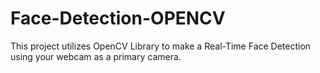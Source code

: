 # Face-Detection-OPENCV
This project utilizes OpenCV Library to make a Real-Time Face Detection using your webcam as a primary camera.

